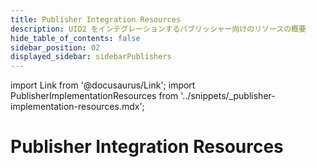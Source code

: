 ```yaml
---
title: Publisher Integration Resources
description: UID2 をインテグレーションするパブリッシャー向けのリソースの概要
hide_table_of_contents: false
sidebar_position: 02
displayed_sidebar: sidebarPublishers
---
```


import Link from '@docusaurus/Link';
import PublisherImplementationResources from '../snippets/_publisher-implementation-resources.mdx';

# Publisher Integration Resources

<PublisherImplementationResources/>
